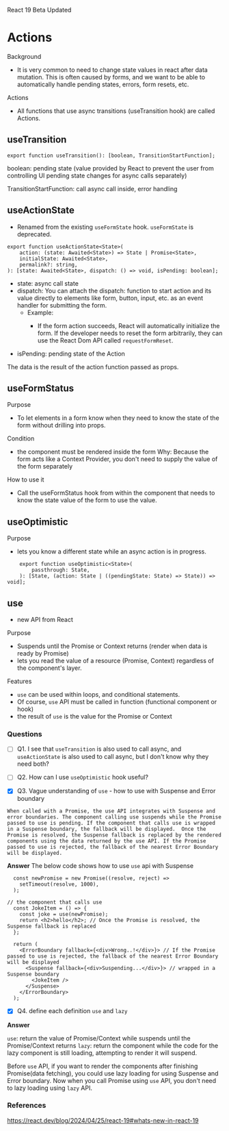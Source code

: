 React 19 Beta Updated

# Actions

Background

- It is very common to need to change state values in react after data mutation. This is often caused by forms, and we want to be able to automatically handle pending states, errors, form resets, etc.

Actions

- All functions that use async transitions (useTransition hook) are called Actions.


## useTransition

```
export function useTransition(): [boolean, TransitionStartFunction];
```
boolean: pending state (value provided by React to prevent the user from controlling UI pending state changes for async calls separately)

TransitionStartFunction: call async call inside, error handling


## useActionState

- Renamed from the existing `useFormState` hook. `useFormState` is deprecated.

```
export function useActionState<State>(
    action: (state: Awaited<State>) => State | Promise<State>,
    initialState: Awaited<State>,
    permalink?: string,
): [state: Awaited<State>, dispatch: () => void, isPending: boolean];
```

- state: async call state
- dispatch: You can attach the dispatch: function to start action and its value directly to elements like form, button, input, etc. as an event handler for submitting the form.
  - Example: <form onSubmit={dispatch}>
	- If the form action succeeds, React will automatically initialize the form. If the developer needs to reset the form arbitrarily, they can use the React Dom API called `requestFormReset`.
- isPending: pending state of the Action

The data is the result of the action function passed as props.


## useFormStatus

Purpose

- To let elements in a form know when they need to know the state of the form without drilling into props.

Condition

- the component must be rendered inside the form
	Why: Because the form acts like a Context Provider, you don't need to supply the value of the form separately

How to use it

- Call the useFormStatus hook from within the component that needs to know the state value of the form to use the value.


## useOptimistic

Purpose

- lets you know a different state while an async action is in progress.

```
    export function useOptimistic<State>(
        passthrough: State,
    ): [State, (action: State | ((pendingState: State) => State)) => void];
```

## use

- new API from React

Purpose

- Suspends until the Promise or Context returns (render when data is ready by Promise)
- lets you read the value of a resource (Promise, Context) regardless of the component's layer.

Features

- `use` can be used within loops, and conditional statements.
- Of course, `use` API must be called in function (functional component or hook)
- the result of `use` is the value for the Promise or Context


### Questions

- [ ] Q1. I see that `useTransition` is also used to call async, and `useActionState` is also used to call async, but I don't know why they need both?

- [ ] Q2. How can I use `useOptimistic` hook useful?

- [X] Q3. Vague understanding of `use` - how to use with Suspense and Error boundary
```
When called with a Promise, the use API integrates with Suspense and error boundaries. The component calling use suspends while the Promise passed to use is pending. If the component that calls use is wrapped in a Suspense boundary, the fallback will be displayed.  Once the Promise is resolved, the Suspense fallback is replaced by the rendered components using the data returned by the use API. If the Promise passed to use is rejected, the fallback of the nearest Error Boundary will be displayed.
```
**Answer**
The below code shows how to use `use` api with Suspense

```
  const newPromise = new Promise((resolve, reject) =>
    setTimeout(resolve, 1000),
  );

// the component that calls use
  const JokeItem = () => {
    const joke = use(newPromise);
    return <h2>hello</h2>; // Once the Promise is resolved, the Suspense fallback is replaced 
  };

  return (
    <ErrorBoundary fallback={<div>Wrong..!</div>}> // If the Promise passed to use is rejected, the fallback of the nearest Error Boundary will be displayed
      <Suspense fallback={<div>Suspending...</div>}> // wrapped in a Suspense boundary
        <JokeItem />
      </Suspense>
    </ErrorBoundary>
  );
```

- [X] Q4. define each definition `use` and `lazy`

**Answer**

`use`: return the value of Promise/Context while suspends until the Promise/Context returns
`lazy`: return the component while the code for the lazy component is still loading, attempting to render it will suspend. 

Before `use` API, if you want to render the components after finishing Promise(data fetching), you could use lazy loading for using Suspense and Error boundary. Now when you call Promise using `use` API, you don't need to lazy loading using `lazy` API.


### References
https://react.dev/blog/2024/04/25/react-19#whats-new-in-react-19

